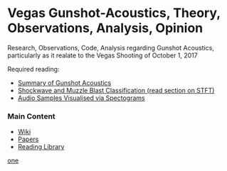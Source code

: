 # Vegas Gunshot-Acoustics, Theory, Observations, Analysis, Opinion
Research, Observations, Code, Analysis regarding Gunshot Acoustics, particularly as it realate to the Vegas Shooting of October 1, 2017

Required reading: 

* [Summary of Gunshot Acoustics](Library/Summary%20of%20Gunshot%20Acoustics.pdf)
* [Shockwave and Muzzle Blast Classification (read section on STFT)](Library/Shockwave%20and%20Muzzle%20Blast%20Classification%20vi%20Joint%20Time%20Frequency%20and%20Wavelet%20Analysis.pdf)
* [Audio Samples Visualised via Spectograms](Papers/Sound_Samples_With_Spectograms.pdf)

### Main Content

* [Wiki](https://github.com/Vegas-Oct-1-Sounds/Gunshot-Acoustics/wiki)  
* [Papers](Papers)   
* [Reading Library](Library)

[one](one)
